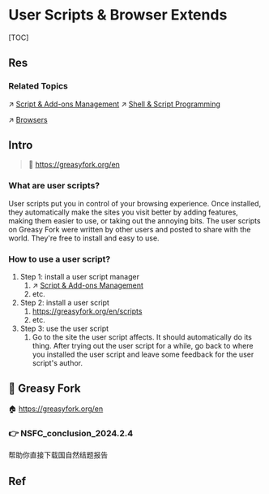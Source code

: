 # User Scripts & Browser Extends

[TOC]



## Res
### Related Topics
↗ [Script & Add-ons Management](🚀%20Life%20Productivity/Files%20Management/Docs%20&%20Configurations%20&%20Templates/Script%20&%20Add-ons%20Management.md)
↗ [Shell & Script Programming](../🥷🏼%20Operating%20Systems%20(Engineering%20Part)/🐚%20Shell%20&%20Terminals%20(Console)/🦞%20Shell%20&%20Script%20Programming/Shell%20&%20Script%20Programming.md)

↗ [Browsers](Browsers.md)



## Intro
> 🔗 https://greasyfork.org/en

### What are user scripts?
User scripts put you in control of your browsing experience. Once installed, they automatically make the sites you visit better by adding features, making them easier to use, or taking out the annoying bits. The user scripts on Greasy Fork were written by other users and posted to share with the world. They're free to install and easy to use.


### How to use a user script?
1. Step 1: install a user script manager
	1. ↗ [Script & Add-ons Management](🚀%20Life%20Productivity/Files%20Management/Docs%20&%20Configurations%20&%20Templates/Script%20&%20Add-ons%20Management.md)
	2. etc.
2. Step 2: install a user script
	1. https://greasyfork.org/en/scripts
	2. etc.
3. Step 3: use the user script
	1. Go to the site the user script affects. It should automatically do its thing. After trying out the user script for a while, go back to where you installed the user script and leave some feedback for the user script's author.



## 🎯 Greasy Fork
🏠 https://greasyfork.org/en


### 👉 NSFC_conclusion_2024.2.4
帮助你直接下载国自然结题报告



## Ref

